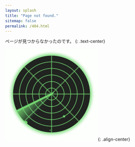 ```yaml
---
layout: splash
title: "Page not found."
sitemap: false
permalink: /404.html
---
```

ページが見つからなかったのです。
{: .text-center}

![animation radar](/assets/images/radar.gif){: .align-center}
